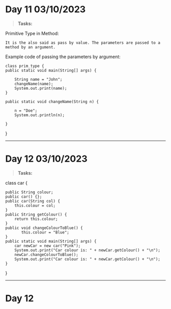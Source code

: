 # Day 11 03/10/2023 #
> **Tasks:**

Primitive Type in Method:

    It is the also said as pass by value. The parameters are passed to a method by an argument. 


Example code of passing the parameters by argument:

    class prim_type {
    public static void main(String[] args) {

        String name = "John";
        changeName(name);
        System.out.print(name);
    }

    public static void changeName(String n) {

        n = "Doe";
        System.out.println(n);

    }
}

***

# Day 12 03/10/2023 #
> **Tasks:**

class car {

    public String colour;
    public car() {};
    public car(String col) {
        this.colour = col;
    }
    public String getColour() {
        return this.colour;
    }
    public void changeColourToBlue() {
           this.colour = "Blue";
    }
    public static void main(String[] args) {
        car newCar = new car("Pink");
        System.out.print("Car colour is: " + newCar.getColour() + "\n");
        newCar.changeColourToBlue();
        System.out.print("Car colour is: " + newCar.getColour() + "\n");
    }
}


***

# Day 12 # 
